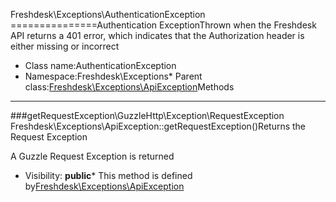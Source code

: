 Freshdesk\Exceptions\AuthenticationException
===============Authentication ExceptionThrown when the Freshdesk API returns a 401 error,
which indicates that the Authorization header is either missing or incorrect
* Class name:AuthenticationException
* Namespace:Freshdesk\Exceptions* Parent class:[Freshdesk\Exceptions\ApiException](Freshdesk-Exceptions-ApiException.md)Methods
-------
###getRequestException\GuzzleHttp\Exception\RequestException Freshdesk\Exceptions\ApiException::getRequestException()Returns the Request Exception

A Guzzle Request Exception is returned

* Visibility: **public*** This method is defined by[Freshdesk\Exceptions\ApiException](Freshdesk-Exceptions-ApiException.md)